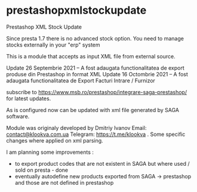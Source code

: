 # prestashopxmlstockupdate
Prestashop XML Stock Update

Since presta 1.7 there is no advanced stock option.  You need to manage stocks externally in your "erp" system

This is a module that accepts as input XML file from external source.

Update 26 Septembrie 2021 – A fost adaugata functionalitatea de export produse din Prestashop in format XML
Update 16 Octombrie 2021 – A fost adaugata functionalitatea de Export Facturi Intrare / Furnizor

subscribe to https://www.msb.ro/prestashop/integrare-saga-prestashop/
for latest updates.

As is configured now can be updated with xml file generated by SAGA software. 

Module was originaly developed by Dmitriy Ivanov 
Email: contact@klookva.com.ua
Telegram: https://t.me/klookva . 
Some specific changes where applied on xml parsing. 


I am planning some improvements : 
- to export product codes that are not existent in SAGA but where used / sold on presta - done
- eventually autodefine new products exported from SAGA -> prestashop and those are not defined in prestashop
